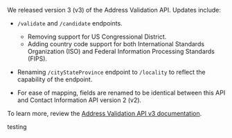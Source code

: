 We released version 3 (v3) of the Address Validation API. Updates include:
- `/validate` and `/candidate` endpoints.

     - Removing support for US Congressional District. 
     - Adding country code support for both International Standards Organization (ISO) and Federal Information Processing Standards (FIPS). 

- Renaming `/cityStateProvince` endpoint to `/locality` to reflect the capability of the endpoint.

- For ease of mapping, fields are renamed to be identical between this API and Contact Information API version 2 (v2).

To learn more, review the [Address Validation API v3 documentation](../address-validation/docs?version=v3).

testing
